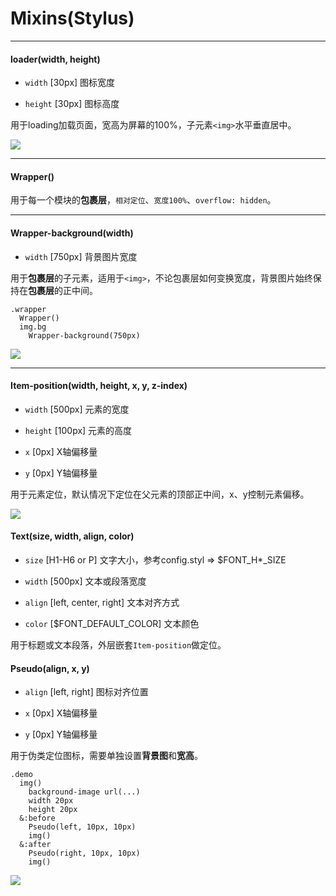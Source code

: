 # Mixins(Stylus)

---

#### loader(width, height)

- `width` [30px] 图标宽度

- `height` [30px] 图标高度

用于loading加载页面，宽高为屏幕的100%，子元素`<img>`水平垂直居中。

![](https://ws4.sinaimg.cn/large/006tNbRwly1fw20nmvmhqj30640d3js3.jpg)

---

#### Wrapper()

用于每一个模块的**包裹层**，`相对定位`、`宽度100%`、`overflow: hidden`。

---

#### Wrapper-background(width)

- `width` [750px] 背景图片宽度

用于**包裹层**的子元素，适用于`<img>`，不论包裹层如何变换宽度，背景图片始终保持在**包裹层**的正中间。

```stylus
.wrapper
  Wrapper()
  img.bg
    Wrapper-background(750px)
```

![](https://ws1.sinaimg.cn/large/006tNbRwly1fwi8p33us7j308b08mt8x.jpg)

---

#### Item-position(width, height, x, y, z-index)

- `width` [500px] 元素的宽度

- `height` [100px] 元素的高度

- `x` [0px] X轴偏移量

- `y` [0px] Y轴偏移量

用于元素定位，默认情况下定位在父元素的顶部正中间，x、y控制元素偏移。

![](https://ws1.sinaimg.cn/large/006tNbRwly1fwi8nup29pj306307fmx8.jpg)

#### Text(size, width, align, color)

- `size` [H1-H6 or P] 文字大小，参考config.styl => $FONT_H*_SIZE

- `width` [500px] 文本或段落宽度

- `align` [left, center, right] 文本对齐方式

- `color` [$FONT_DEFAULT_COLOR] 文本颜色

用于标题或文本段落，外层嵌套`Item-position`做定位。

#### Pseudo(align, x, y)

- `align` [left, right] 图标对齐位置

- `x` [0px] X轴偏移量

- `y` [0px] Y轴偏移量

用于伪类定位图标，需要单独设置**背景图**和**宽高**。

```stylus
.demo
  img()
    background-image url(...)
    width 20px
    height 20px
  &:before
    Pseudo(left, 10px, 10px)
    img()
  &:after
    Pseudo(right, 10px, 10px)
    img()
```

![](https://ws2.sinaimg.cn/large/006tNbRwly1fwi8pzdj4hj306404zglk.jpg)